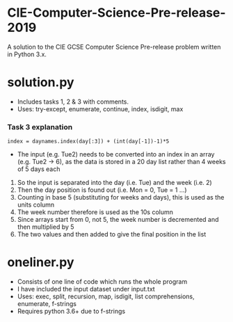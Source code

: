 # CIE-Computer-Science-Pre-release-2019
A solution to the CIE GCSE Computer Science Pre-release problem written in Python 3.x.

# solution.py
- Includes tasks 1, 2 & 3 with comments.
- Uses: try-except, enumerate, continue, index, isdigit, max

### Task 3 explanation
```
index = daynames.index(day[:3]) + (int(day[-1])-1)*5
```
- The input (e.g. Tue2) needs to be converted into an index in an array (e.g. Tue2 -> 6), as the data is stored in a 20 day list rather than 4 weeks of 5 days each
1. So the input is separated into the day (i.e. Tue) and the week (i.e. 2)
2. Then the day position is found out (i.e. Mon = 0, Tue = 1 ...)
3. Counting in base 5 (substituting for weeks and days), this is used as the units column
4. The week number therefore is used as the 10s column
5. Since arrays start from 0, not 5, the week number is decremented and then multiplied by 5
6. The two values and then added to give the final position in the list

# oneliner.py
- Consists of one line of code which runs the whole program
- I have included the input dataset under input.txt
- Uses: exec, split, recursion, map, isdigit, list comprehensions, enumerate, f-strings
- Requires python 3.6+ due to f-strings
